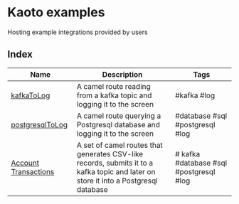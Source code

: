 # Kaoto examples
Hosting example integrations provided by users

## Index
| Name              | Description           | Tags          |
| ---               | ---                   | ---           |
| [kafkaToLog](kafka-to-log)                | A camel route reading from a kafka topic and logging it to the screen | #kafka #log |
| [postgresqlToLog](postgresql-to-log)      | A camel route querying a Postgresql database and logging it to the screen | #database #sql #postgresql #log |
| [Account Transactions](account-transactions) | A set of camel routes that generates CSV-like records, submits it to a kafka topic and later on store it into a Postgresql database | # kafka #database #sql #postgresql #log |
